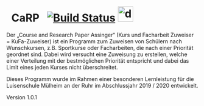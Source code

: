 # &nbsp; CaRP &nbsp; [![Build Status](https://travis-ci.com/juhu1705/CaRP.svg?token=jXzPqCHyzYqHb3HyWTwe&branch=master)](https://app.travis-ci.com/github/juhu1705/CaRP/builds/235359455) <img src="https://user-images.githubusercontent.com/42274434/72210172-ae878d00-34b7-11ea-899f-fea2e3c2f01a.png" alt="drawing" width="40"/>

Der „Course and Research Paper Assinger“ (Kurs und Facharbeit Zuweiser = KuFa-Zuweiser) ist ein Programm zum Zuweisen von Schülern nach Wunschkursen, z.B. Sportkurse oder Facharbeiten, die nach einer Priorität geordnet sind. Dabei wird versucht eine Zuweisung zu erstellen, welche einer Verteilung mit der bestmöglichen Priorität entspricht und dabei das Limit eines jeden Kurses nicht überschreitet.

Dieses Programm wurde im Rahmen einer besonderen Lernleistung für die Luisenschule Mülheim an der Ruhr im Abschlussjahr 2019 / 2020 entwickelt.

Version 1.0.1

